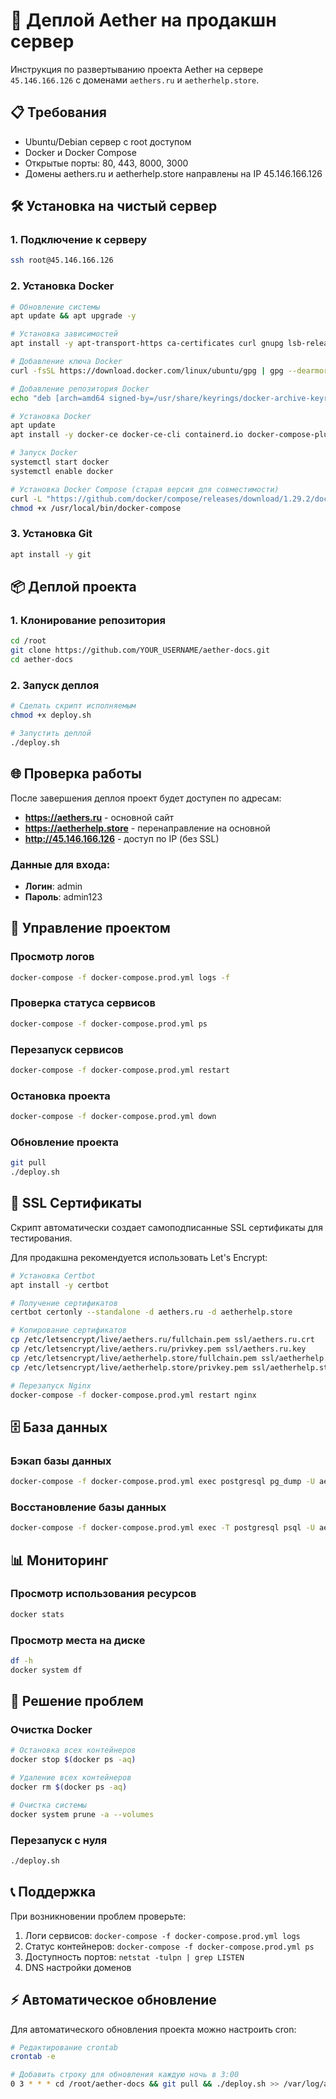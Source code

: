 # 🚀 Деплой Aether на продакшн сервер

Инструкция по развертыванию проекта Aether на сервере `45.146.166.126` с доменами `aethers.ru` и `aetherhelp.store`.

## 📋 Требования

- Ubuntu/Debian сервер с root доступом
- Docker и Docker Compose
- Открытые порты: 80, 443, 8000, 3000
- Домены aethers.ru и aetherhelp.store направлены на IP 45.146.166.126

## 🛠️ Установка на чистый сервер

### 1. Подключение к серверу
```bash
ssh root@45.146.166.126
```

### 2. Установка Docker
```bash
# Обновление системы
apt update && apt upgrade -y

# Установка зависимостей
apt install -y apt-transport-https ca-certificates curl gnupg lsb-release

# Добавление ключа Docker
curl -fsSL https://download.docker.com/linux/ubuntu/gpg | gpg --dearmor -o /usr/share/keyrings/docker-archive-keyring.gpg

# Добавление репозитория Docker
echo "deb [arch=amd64 signed-by=/usr/share/keyrings/docker-archive-keyring.gpg] https://download.docker.com/linux/ubuntu $(lsb_release -cs) stable" | tee /etc/apt/sources.list.d/docker.list > /dev/null

# Установка Docker
apt update
apt install -y docker-ce docker-ce-cli containerd.io docker-compose-plugin

# Запуск Docker
systemctl start docker
systemctl enable docker

# Установка Docker Compose (старая версия для совместимости)
curl -L "https://github.com/docker/compose/releases/download/1.29.2/docker-compose-$(uname -s)-$(uname -m)" -o /usr/local/bin/docker-compose
chmod +x /usr/local/bin/docker-compose
```

### 3. Установка Git
```bash
apt install -y git
```

## 📦 Деплой проекта

### 1. Клонирование репозитория
```bash
cd /root
git clone https://github.com/YOUR_USERNAME/aether-docs.git
cd aether-docs
```

### 2. Запуск деплоя
```bash
# Сделать скрипт исполняемым
chmod +x deploy.sh

# Запустить деплой
./deploy.sh
```

## 🌐 Проверка работы

После завершения деплоя проект будет доступен по адресам:

- **https://aethers.ru** - основной сайт
- **https://aetherhelp.store** - перенаправление на основной
- **http://45.146.166.126** - доступ по IP (без SSL)

### Данные для входа:
- **Логин**: admin
- **Пароль**: admin123

## 🔧 Управление проектом

### Просмотр логов
```bash
docker-compose -f docker-compose.prod.yml logs -f
```

### Проверка статуса сервисов
```bash
docker-compose -f docker-compose.prod.yml ps
```

### Перезапуск сервисов
```bash
docker-compose -f docker-compose.prod.yml restart
```

### Остановка проекта
```bash
docker-compose -f docker-compose.prod.yml down
```

### Обновление проекта
```bash
git pull
./deploy.sh
```

## 🔐 SSL Сертификаты

Скрипт автоматически создает самоподписанные SSL сертификаты для тестирования.

Для продакшна рекомендуется использовать Let's Encrypt:

```bash
# Установка Certbot
apt install -y certbot

# Получение сертификатов
certbot certonly --standalone -d aethers.ru -d aetherhelp.store

# Копирование сертификатов
cp /etc/letsencrypt/live/aethers.ru/fullchain.pem ssl/aethers.ru.crt
cp /etc/letsencrypt/live/aethers.ru/privkey.pem ssl/aethers.ru.key
cp /etc/letsencrypt/live/aetherhelp.store/fullchain.pem ssl/aetherhelp.store.crt
cp /etc/letsencrypt/live/aetherhelp.store/privkey.pem ssl/aetherhelp.store.key

# Перезапуск Nginx
docker-compose -f docker-compose.prod.yml restart nginx
```

## 🗄️ База данных

### Бэкап базы данных
```bash
docker-compose -f docker-compose.prod.yml exec postgresql pg_dump -U aether aether > backup.sql
```

### Восстановление базы данных
```bash
docker-compose -f docker-compose.prod.yml exec -T postgresql psql -U aether aether < backup.sql
```

## 📊 Мониторинг

### Просмотр использования ресурсов
```bash
docker stats
```

### Просмотр места на диске
```bash
df -h
docker system df
```

## 🐛 Решение проблем

### Очистка Docker
```bash
# Остановка всех контейнеров
docker stop $(docker ps -aq)

# Удаление всех контейнеров
docker rm $(docker ps -aq)

# Очистка системы
docker system prune -a --volumes
```

### Перезапуск с нуля
```bash
./deploy.sh
```

## 📞 Поддержка

При возникновении проблем проверьте:

1. Логи сервисов: `docker-compose -f docker-compose.prod.yml logs`
2. Статус контейнеров: `docker-compose -f docker-compose.prod.yml ps`
3. Доступность портов: `netstat -tulpn | grep LISTEN`
4. DNS настройки доменов

## ⚡ Автоматическое обновление

Для автоматического обновления проекта можно настроить cron:

```bash
# Редактирование crontab
crontab -e

# Добавить строку для обновления каждую ночь в 3:00
0 3 * * * cd /root/aether-docs && git pull && ./deploy.sh >> /var/log/aether-deploy.log 2>&1
``` 
